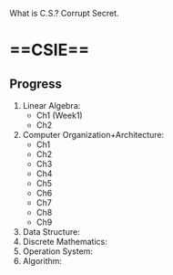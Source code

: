 What is C.S.? Corrupt Secret.
# ==CSIE==
## Progress
1. Linear Algebra:
	- Ch1 (Week1)
	- Ch2
2. Computer Organization+Architecture:
	- Ch1
	- Ch2
	- Ch3
	- Ch4
	- Ch5
	- Ch6
	- Ch7
	- Ch8
	- Ch9
1. Data Structure:
2. Discrete Mathematics:
3. Operation System:
4. Algorithm: 
